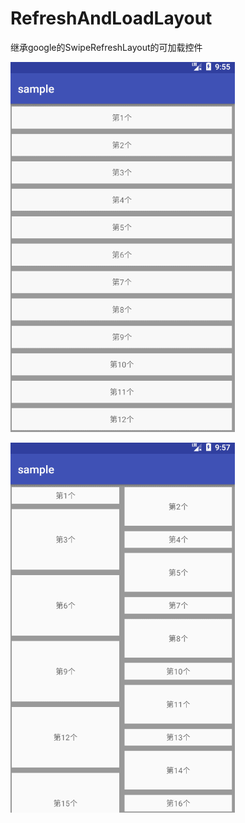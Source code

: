 # RefreshAndLoadLayout
继承google的SwipeRefreshLayout的可加载控件

![线性效果](https://github.com/yangbinn/RefreshAndLoadLayout/blob/master/doc/GIF.gif "线性效果")

![瀑布流效果](https://github.com/yangbinn/RefreshAndLoadLayout/blob/master/doc/GIF1.gif "瀑布流效果")

